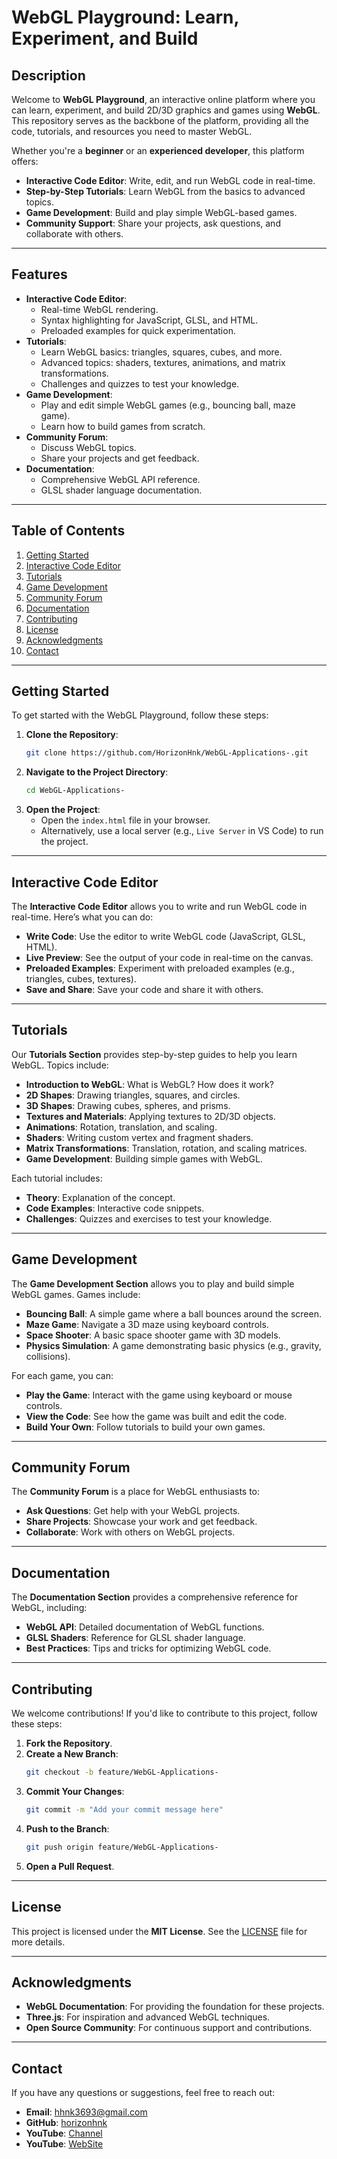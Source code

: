 # **WebGL Playground: Learn, Experiment, and Build**

## **Description**
Welcome to **WebGL Playground**, an interactive online platform where you can learn, experiment, and build 2D/3D graphics and games using **WebGL**. This repository serves as the backbone of the platform, providing all the code, tutorials, and resources you need to master WebGL.

Whether you're a **beginner** or an **experienced developer**, this platform offers:
- **Interactive Code Editor**: Write, edit, and run WebGL code in real-time.
- **Step-by-Step Tutorials**: Learn WebGL from the basics to advanced topics.
- **Game Development**: Build and play simple WebGL-based games.
- **Community Support**: Share your projects, ask questions, and collaborate with others.

---

## **Features**
- **Interactive Code Editor**:
  - Real-time WebGL rendering.
  - Syntax highlighting for JavaScript, GLSL, and HTML.
  - Preloaded examples for quick experimentation.
- **Tutorials**:
  - Learn WebGL basics: triangles, squares, cubes, and more.
  - Advanced topics: shaders, textures, animations, and matrix transformations.
  - Challenges and quizzes to test your knowledge.
- **Game Development**:
  - Play and edit simple WebGL games (e.g., bouncing ball, maze game).
  - Learn how to build games from scratch.
- **Community Forum**:
  - Discuss WebGL topics.
  - Share your projects and get feedback.
- **Documentation**:
  - Comprehensive WebGL API reference.
  - GLSL shader language documentation.

---

## **Table of Contents**
1. [Getting Started](#getting-started)
2. [Interactive Code Editor](#interactive-code-editor)
3. [Tutorials](#tutorials)
4. [Game Development](#game-development)
5. [Community Forum](#community-forum)
6. [Documentation](#documentation)
7. [Contributing](#contributing)
8. [License](#license)
9. [Acknowledgments](#acknowledgments)
10. [Contact](#contact)

---

## **Getting Started**
To get started with the WebGL Playground, follow these steps:

1. **Clone the Repository**:
   ```bash
   git clone https://github.com/HorizonHnk/WebGL-Applications-.git
   ```
2. **Navigate to the Project Directory**:
   ```bash
   cd WebGL-Applications-
   ```
3. **Open the Project**:
   - Open the `index.html` file in your browser.
   - Alternatively, use a local server (e.g., `Live Server` in VS Code) to run the project.

---

## **Interactive Code Editor**
The **Interactive Code Editor** allows you to write and run WebGL code in real-time. Here’s what you can do:
- **Write Code**: Use the editor to write WebGL code (JavaScript, GLSL, HTML).
- **Live Preview**: See the output of your code in real-time on the canvas.
- **Preloaded Examples**: Experiment with preloaded examples (e.g., triangles, cubes, textures).
- **Save and Share**: Save your code and share it with others.

---

## **Tutorials**
Our **Tutorials Section** provides step-by-step guides to help you learn WebGL. Topics include:
- **Introduction to WebGL**: What is WebGL? How does it work?
- **2D Shapes**: Drawing triangles, squares, and circles.
- **3D Shapes**: Drawing cubes, spheres, and prisms.
- **Textures and Materials**: Applying textures to 2D/3D objects.
- **Animations**: Rotation, translation, and scaling.
- **Shaders**: Writing custom vertex and fragment shaders.
- **Matrix Transformations**: Translation, rotation, and scaling matrices.
- **Game Development**: Building simple games with WebGL.

Each tutorial includes:
- **Theory**: Explanation of the concept.
- **Code Examples**: Interactive code snippets.
- **Challenges**: Quizzes and exercises to test your knowledge.

---

## **Game Development**
The **Game Development Section** allows you to play and build simple WebGL games. Games include:
- **Bouncing Ball**: A simple game where a ball bounces around the screen.
- **Maze Game**: Navigate a 3D maze using keyboard controls.
- **Space Shooter**: A basic space shooter game with 3D models.
- **Physics Simulation**: A game demonstrating basic physics (e.g., gravity, collisions).

For each game, you can:
- **Play the Game**: Interact with the game using keyboard or mouse controls.
- **View the Code**: See how the game was built and edit the code.
- **Build Your Own**: Follow tutorials to build your own games.

---

## **Community Forum**
The **Community Forum** is a place for WebGL enthusiasts to:
- **Ask Questions**: Get help with your WebGL projects.
- **Share Projects**: Showcase your work and get feedback.
- **Collaborate**: Work with others on WebGL projects.

---

## **Documentation**
The **Documentation Section** provides a comprehensive reference for WebGL, including:
- **WebGL API**: Detailed documentation of WebGL functions.
- **GLSL Shaders**: Reference for GLSL shader language.
- **Best Practices**: Tips and tricks for optimizing WebGL code.

---

## **Contributing**
We welcome contributions! If you'd like to contribute to this project, follow these steps:
1. **Fork the Repository**.
2. **Create a New Branch**:
   ```bash
   git checkout -b feature/WebGL-Applications-
   ```
3. **Commit Your Changes**:
   ```bash
   git commit -m "Add your commit message here"
   ```
4. **Push to the Branch**:
   ```bash
   git push origin feature/WebGL-Applications-
   ```
5. **Open a Pull Request**.

---

## **License**
This project is licensed under the **MIT License**. See the [LICENSE](LICENSE) file for more details.

---

## **Acknowledgments**
- **WebGL Documentation**: For providing the foundation for these projects.
- **Three.js**: For inspiration and advanced WebGL techniques.
- **Open Source Community**: For continuous support and contributions.

---

## **Contact**
If you have any questions or suggestions, feel free to reach out:
- **Email**: [hhnk3693@gmail.com](mailto:hhnk3693@gmail.com)
- **GitHub**: [horizonhnk](https://github.com/horizonhnk)
- **YouTube**: [Channel](https://youtube.com/playlist?list=PLrZbkNpNVSwzugPtGNOBa5R7LO_vgxg4p&si=GPIQPIiquUaAaUPw)
- **YouTube**: [WebSite](https://youtube.com/playlist?list=PLrZbkNpNVSwwLaftj-sdrHr2K7-9yxnXd&si=VHqA_cCRbzqB1lVr)

